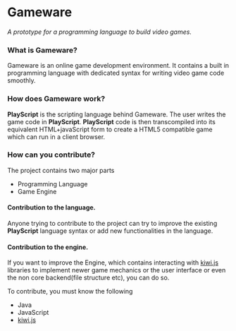 # Gameware
_A prototype for a programming language to build video games._

### What is Gameware?
Gameware is an online game development environment. It contains a built in programming language with dedicated syntax for writing video game code smoothly.

### How does Gameware work?
**PlayScript** is the scripting language behind Gameware. The user writes the game code in **PlayScript**. **PlayScript** code is then transcompiled into its equivalent HTML+javaScript form to create a HTML5 compatible game which can run in a client browser.

### How can you contribute?
The project contains two major parts
- Programming Language
- Game Engine

#### Contribution to the language.
Anyone trying to contribute to the project can try to improve the existing **PlayScript** language syntax or add new functionalities in the language.
#### Contribution to the engine.
If you want to improve the Engine, which contains interacting with [kiwi.js](https://github.com/gamelab/kiwi.js/) libraries to implement newer game mechanics or the user interface or even the non core backend(file structure etc), you can do so.

To contribute, you must know the following
- Java
- JavaScript
- [kiwi.js](https://github.com/gamelab/kiwi.js/)
